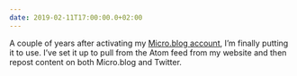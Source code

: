 ```yaml
---
date: 2019-02-11T17:00:00.0+02:00
---
```


A couple of years after activating my [Micro.blog account](https://micro.blog/duncan), I’m finally putting it to use. I’ve set it up to pull from the Atom feed from my website and then repost content on both Micro.blog and Twitter. 